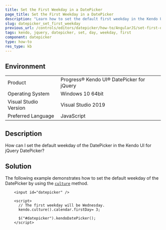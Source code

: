 ```yaml
---
title: Set the First Weekday in a DatePicker
page_title: Set the First Weekday in a DatePicker
description: "Learn how to set the default first weekday in the Kendo UI DatePicker."
slug: datepicker_set_first_weekday
previous_url: /controls/editors/datepicker/how-to/AngularJS/set-first-day-of-week
tags: kendo, jquery, datepicker, set, day, weekday, first
component: datepicker
type: how-to
res_type: kb
---
```


## Environment

<table>
 <tr>
  <td>Product</td>
  <td>Progress® Kendo UI® DatePicker for jQuery</td>
 </tr>
 <tr>
  <td>Operating System</td>
  <td>Windows 10 64bit</td>
 </tr>
 <tr>
  <td>Visual Studio Version</td>
  <td>Visual Studio 2019</td>
 </tr>
 <tr>
  <td>Preferred Language</td>
  <td>JavaScript</td>
 </tr>
</table>

## Description

How can I set the default weekday of the DatePicker in the Kendo UI for jQuery DatePicker?

## Solution

The following example demonstrates how to set the default weekday of the DatePicker by using the [`culture`](/api/javascript/kendo/methods/culture) method.

```dojo
    <input id="datepicker" />

    <script>
      // The first weekday will be Wednesday.
      kendo.culture().calendar.firstDay= 3;
      
      $("#datepicker").kendoDatePicker();
    </script>
```